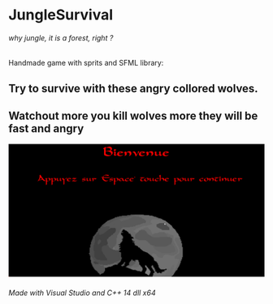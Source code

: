 # JungleSurvival
###### why jungle, it is a forest, right ?
Handmade game with sprits and SFML library:
## Try to survive with these angry collored wolves.
## Watchout more you kill wolves more they will be fast and angry
![](Image/Game.gif)

###### Made with Visual Studio and C++ 14 dll x64
